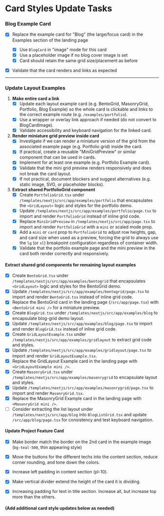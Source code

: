 # Card Styles Update Tasks

### Blog Example Card
- [x] Replace the example card for "Blog" (the large/focus card) in the Examples section of the landing page
  - [x] Use `BlogCard` in "image" mode for this card
  - [x] Use a placeholder image if no blog cover image is set
  - [x] Card should retain the same grid size/placement as before
- [x] Validate that the card renders and links as expected


---

### Update Layout Examples

1. **Make entire card a link**
   - [x] Update each layout example card (e.g. BentoGrid, MasonryGrid, Portfolio, Blog Example) so the whole card is clickable and links to the correct example route (e.g. `/examples/portfolio`).
   - [x] Use a wrapper or overlay link approach if needed (do not convert to BlogCardImage).
   - [x] Validate accessibility and keyboard navigation for the linked card.

2. **Render miniature grid preview inside card**
   - [x] Investigate if we can render a miniature version of the grid from the associated example page (e.g. Portfolio grid) inside the card.
   - [x] If practical, create a reusable "MiniGridPreview" or similar component that can be used in cards.
   - [x] Implement for at least one example (e.g. Portfolio Example card).
   - [x] Validate that the mini grid preview renders responsively and does not break the card layout.
   - [x] If not practical, document blockers and suggest alternatives (e.g. static image, SVG, or placeholder blocks).

3. **Extract shared PortfolioGrid component**
   - [x] Create `PortfolioGrid.tsx` under `/templates/nextjs/src/app/examples/portfolio` that encapsulates the `<GridLayout>` logic and styles for the portfolio demo.
   - [x] Update `/templates/nextjs/src/app/examples/portfolio/page.tsx` to import and render `PortfolioGrid` instead of inline grid code.
   - [x] Replace `MiniGridPreview` in `/templates/nextjs/src/app/page.tsx` to import and render `PortfolioGrid` with a `mini` or scaled mode prop.
   - [x] Add a `mini` or `card` prop to `PortfolioGrid` to adjust row heights, gap, and card size when used as a preview, forcing the grid to always use the `lg` (or `xl`) breakpoint configuration regardless of container width.
   - [x] Validate that the portfolio example page and the mini preview in the card both render correctly and responsively.

#### Extract shared grid components for remaining layout examples
   - [x] Create `BentoGrid.tsx` under `/templates/nextjs/src/app/examples/bentogrid` that encapsulates `<GridLayout>` logic and styles for the BentoGrid demo.
   - [x] Update `/templates/nextjs/src/app/examples/bentogrid/page.tsx` to import and render `BentoGrid.tsx` instead of inline grid code.
   - [x] Replace the BentoGrid card in the landing page (`/src/app/page.tsx`) with `<BentoGrid mini />` for a miniature preview.
   - [x] Create `BlogGrid.tsx` under `/templates/nextjs/src/app/examples/blog` to encapsulate blog-grid demo layout.
   - [x] Update `/templates/nextjs/src/app/examples/blog/page.tsx` to import and render `BlogGrid.tsx` instead of inline grid code.
   - [x] Create `GridLayoutExample.tsx` under `/templates/nextjs/src/app/examples/gridlayout` to extract grid code and styles.
   - [x] Update `/templates/nextjs/src/app/examples/gridlayout/page.tsx` to import and render `GridLayoutExample.tsx`.
   - [x] Replace the GridLayout Example card in the landing page with `<GridLayoutExample mini />`.
   - [x] Create `MasonryGrid.tsx` under `/templates/nextjs/src/app/examples/masonrygrid` to encapsulate layout and styles.
   - [x] Update `/templates/nextjs/src/app/examples/masonrygrid/page.tsx` to import and render `MasonryGrid.tsx`.
   - [x] Replace the MasonryGrid Example card in the landing page with `<MasonryGrid mini />`.
   - [ ] Consider extracting the list layout under `/templates/nextjs/src/app/blog` into `BlogListGrid.tsx` and update `/src/app/blog/page.tsx` for consistency and test keyboard navigation.

#### Update Project Feature Card

- [x] Make border match the border on the 2nd card in the example image (`bg-teal-500`, thin appearing style)
- [x] Move the buttons for the different techs into the content section, reduce corner rounding, and tone down the colors.
- [x] Increase left padding in content section (pl-10).
- [x] Make vertical divider extend the height of the card it is dividing.
- [x] Increasing padding for text in title section.  Increase all, but increase top more than the others.



#### (Add additional card style updates below as needed)
